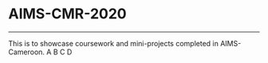 # AIMS-CMR-2020
---
This is to showcase coursework and mini-projects completed in AIMS-Cameroon.
A
B
C
D
